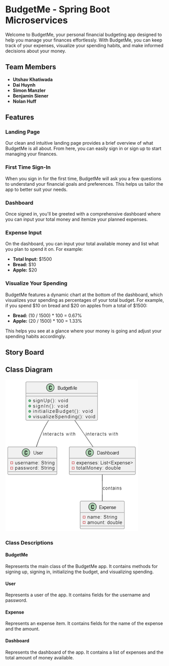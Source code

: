 # BudgetMe - Spring Boot Microservices

Welcome to BudgetMe, your personal financial budgeting app designed to help you manage your finances effortlessly. With BudgetMe, you can keep track of your expenses, visualize your spending habits, and make informed decisions about your money.

## Team Members
- **Utshav Khatiwada**
- **Dai Huynh**
- **Simon Manzler**
- **Benjamin Siener**
- **Nolan Huff**

## Features

### Landing Page
Our clean and intuitive landing page provides a brief overview of what BudgetMe is all about. From here, you can easily sign in or sign up to start managing your finances.

### First Time Sign-In
When you sign in for the first time, BudgetMe will ask you a few questions to understand your financial goals and preferences. This helps us tailor the app to better suit your needs.

### Dashboard
Once signed in, you'll be greeted with a comprehensive dashboard where you can input your total money and itemize your planned expenses.

### Expense Input
On the dashboard, you can input your total available money and list what you plan to spend it on. For example:
- **Total Input:** $1500
- **Bread:** $10
- **Apple:** $20

### Visualize Your Spending
BudgetMe features a dynamic chart at the bottom of the dashboard, which visualizes your spending as percentages of your total budget. For example, if you spend $10 on bread and $20 on apples from a total of $1500:
- **Bread:** (10 / 1500) * 100 = 0.67%
- **Apple:** (20 / 1500) * 100 = 1.33%

This helps you see at a glance where your money is going and adjust your spending habits accordingly.

## Story Board

## Class Diagram 
![Class Diagram](https://github.com/huynhdu-coder/BudgetMe/raw/master/src/main/resources/Diagram.drawio.png)
### Class Descriptions

#### BudgetMe
Represents the main class of the BudgetMe app. It contains methods for signing up, signing in, initializing the budget, and visualizing spending.

#### User
Represents a user of the app. It contains fields for the username and password.

#### Expense
Represents an expense item. It contains fields for the name of the expense and the amount.

#### Dashboard
Represents the dashboard of the app. It contains a list of expenses and the total amount of money available.
